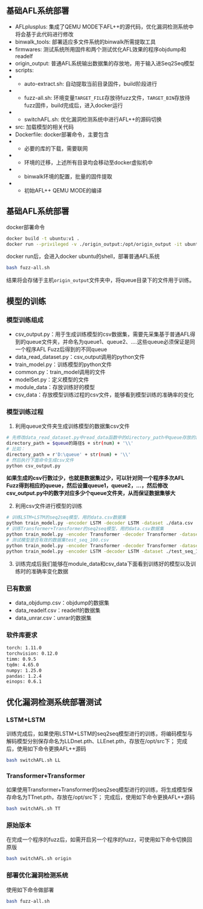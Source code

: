 ## 基础AFL系统部署

- AFLplusplus: 集成了QEMU MODE下AFL++的源代码，优化漏洞检测系统中将会基于此代码进行修改
- binwalk_tools: 部署适应多文件系统的binwalk所需提取工具
- firmwares: 测试系统所用固件和两个测试优化AFL效果的程序objdump和readelf
- origin_output: 普通AFL系统输出数据集的存放地，用于输入进Seq2Seq模型
- scripts:
- - auto-extract.sh: 自动提取当前目录固件，build阶段进行
- - fuzz-all.sh: 环境变量`TARGET_FILE`存放待fuzz文件，`TARGET_BIN`存放待fuzz固件，build完成后，进入docker运行
- - switchAFL.sh: 优化漏洞检测系统中进行AFL++的源码切换
- src: 加载模型的相关代码
- Dockerfile: docker部署命令，主要包含
- - 必要的库的下载，需要联网
- - 环境的迁移，上述所有目录均会移动至docker虚拟机中
- - binwalk环境的配置，批量的固件提取
- - 初始AFL++ QEMU MODE的编译

## 基础AFL系统部署
docker部署命令
```sh
docker build -t ubuntu:v1 .
docker run --privileged -v ./origin_output:/opt/origin_output -it ubuntu:v1 
```

docker run后，会进入docker ubuntu的shell，部署普通AFL系统
```sh
bash fuzz-all.sh
```

结果将会存储于主机`origin_output`文件夹中，将queue目录下的文件用于训练。

## 模型的训练

### 模型训练组成

- csv_output.py：用于生成训练模型的csv数据集，需要先采集基于普通AFL得到的queue文件夹，并命名为queue1、queue2、....这些queue必须保证是同一个程序AFL Fuzz后得到的不同queue
- data_read_dataset.py：csv_output调用的python文件
- train_model.py：训练模型的python文件
- common.py：train_model调用的文件
- modelSet.py：定义模型的文件
- module_data：存放训练好的模型
- csv_data：存放模型训练过程的csv文件，能够看到模型训练的准确率的变化

### 模型训练过程

1. 利用queue文件夹生成训练模型的数据集csv文件

```sh
# 先修改data_read_dataset.py中read_data函数中的directory_path中queue存放的路径，保证queue文件夹命名后缀有数字
directory_path = $queue的路径$ + str(num) + '\\'
# 比如：
directory_path = r'D:\queue' + str(num) + '\\'
# 然后执行下面命令生成csv文件
python csv_output.py
```
**如果生成的csv行数过少，也就是数据集过少，可以针对同一个程序多次AFL Fuzz得到相应的queue，然后设置queue1，queue2，...，然后修改csv_output.py中的数字对应多少个queue文件夹，从而保证数据集够大**

2. 利用csv文件进行模型的训练

```sh
# 训练LSTM+LSTM的seq2seq模型，用的data.csv数据集
python train_model.py -encoder LSTM -decoder LSTM -dataset ./data.csv
# 训练Transformer+Transformer的seq2seq模型，用的data.csv数据集
python train_model.py -encoder Transformer -decoder Transformer -dataset ./data.csv
# 测试模型是否有效的数据集test_seq_100.csv
python train_model.py -encoder Transformer -decoder Transformer -dataset ./test_seq_100.csv
python train_model.py -encoder LSTM -decoder LSTM -dataset ./test_seq_100.csv
```

3. 训练完成后我们能够在module_data和csv_data下面看到训练好的模型以及训练时的准确率变化数据

### 已有数据

- data_objdump.csv：objdump的数据集
- data_readelf.csv：readelf的数据集
- data_unrar.csv：unrar的数据集

### 软件库要求

```sh
torch: 1.11.0
torchvision: 0.12.0
timm: 0.9.5
tqdm: 4.65.0
numpy: 1.25.0
pandas: 1.2.4
einops: 0.6.1
```

## 优化漏洞检测系统部署测试

### LSTM+LSTM
训练完成后，如果使用LSTM+LSTM的seq2seq模型进行的训练，将编码模型与解码模型分别保存命名为LLDnet.pth、LLEnet.pth，存放在/opt/src下；
完成后，使用如下命令更换AFL++源码
```sh
bash switchAFL.sh LL
```

### Transformer+Transformer
如果使用Transformer+Transformer的seq2seq模型进行的训练，将生成模型保存命名为TTnet.pth，存放在/opt/src下；
完成后，使用如下命令更换AFL++源码
```sh
bash switchAFL.sh TT
```

### 原始版本
在完成一个程序的fuzz后，如需开启另一个程序的fuzz，可使用如下命令切换回原版
```sh
bash switchAFL.sh origin
```

### 部署优化漏洞检测系统

使用如下命令做部署
```sh
bash fuzz-all.sh
```
